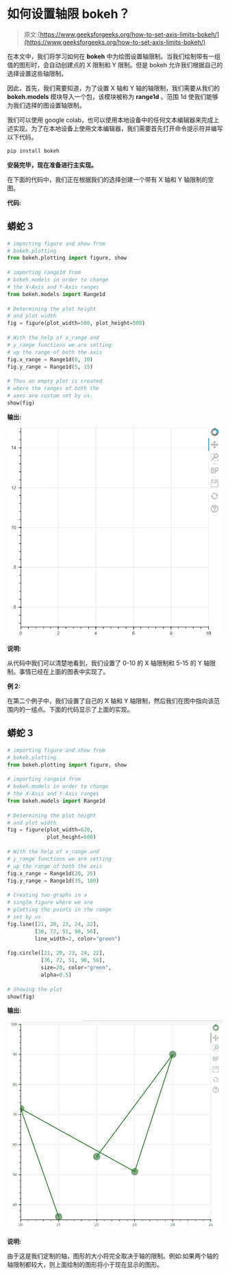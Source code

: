 # 如何设置轴限 bokeh？

> 原文:[https://www.geeksforgeeks.org/how-to-set-axis-limits-bokeh/](https://www.geeksforgeeks.org/how-to-set-axis-limits-bokeh/)

在本文中，我们将学习如何在 **bokeh** 中为绘图设置轴限制。当我们绘制带有一组值的图形时，会自动创建点的 X 限制和 Y 限制。但是 bokeh 允许我们根据自己的选择设置这些轴限制。

因此，首先，我们需要知道，为了设置 X 轴和 Y 轴的轴限制，我们需要从我们的 **bokeh.models** 模块导入一个包，该模块被称为 **range1d** 。范围 1d 使我们能够为我们选择的图设置轴限制。

我们可以使用 google colab，也可以使用本地设备中的任何文本编辑器来完成上述实现。为了在本地设备上使用文本编辑器，我们需要首先打开命令提示符并编写以下代码。

```py
pip install bokeh
```

**安装完毕，现在准备进行主实现。**

在下面的代码中，我们正在根据我们的选择创建一个带有 X 轴和 Y 轴限制的空图。

**代码:**

## 蟒蛇 3

```py
# importing figure and show from
# bokeh.plotting
from bokeh.plotting import figure, show

# importing range1d from
# bokeh.models in order to change
# the X-Axis and Y-Axis ranges
from bokeh.models import Range1d

# Determining the plot height
# and plot width
fig = figure(plot_width=500, plot_height=500)

# With the help of x_range and
# y_range functions we are setting
# up the range of both the axis
fig.x_range = Range1d(0, 10)
fig.y_range = Range1d(5, 15)

# Thus an empty plot is created
# where the ranges of both the
# axes are custom set by us.
show(fig)
```

**输出:**

![](img/6cdd049c906a0e1a87fc85c80392a95b.png)

**说明:**

从代码中我们可以清楚地看到，我们设置了 0-10 的 X 轴限制和 5-15 的 Y 轴限制。事情已经在上面的图表中实现了。

**例 2:**

在第二个例子中，我们设置了自己的 X 轴和 Y 轴限制，然后我们在图中指向该范围内的一组点。下面的代码显示了上面的实现。

## 蟒蛇 3

```py
# importing figure and show from
# bokeh.plotting
from bokeh.plotting import figure, show

# importing range1d from
# bokeh.models in order to change
# the X-Axis and Y-Axis ranges
from bokeh.models import Range1d

# Determining the plot height
# and plot width
fig = figure(plot_width=620,
             plot_height=600)

# With the help of x_range and
# y_range functions we are setting
# up the range of both the axis
fig.x_range = Range1d(20, 25)
fig.y_range = Range1d(35, 100)

# Creating two graphs in a
# single figure where we are
# plotting the points in the range
# set by us
fig.line([21, 20, 23, 24, 22],
         [36, 72, 51, 90, 56],
         line_width=2, color="green")

fig.circle([21, 20, 23, 24, 22],
           [36, 72, 51, 90, 56],
           size=20, color="green",
           alpha=0.5)

# Showing the plot
show(fig)
```

**输出:**

![](img/abb0da8627fc59d174bbf6d9dbb8a936.png)

**说明:**

由于这是我们定制的轴，图形的大小将完全取决于轴的限制。例如:如果两个轴的轴限制都较大，则上面绘制的图形将小于现在显示的图形。
